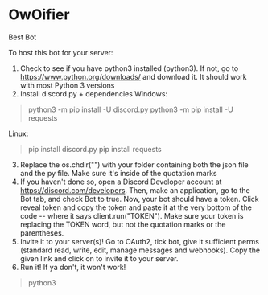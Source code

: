 # OwOifier
Best Bot

To host this bot for your server:

1) Check to see if you have python3 installed (python3). If not, go to https://www.python.org/downloads/ and download it. It should work with most Python 3 versions
2) Install discord.py + dependencies
Windows: 
>python3 -m pip install -U discord.py
>python3 -m pip install -U requests

Linux: 
>pip install discord.py
>pip install requests
3) Replace the os.chdir("") with your folder containing both the json file and the py file. Make sure it's inside of the quotation marks
4) If you haven't done so, open a Discord Developer account at https://discord.com/developers. Then, make an application, go to the Bot tab, and check Bot to true.  Now, your bot should have a token. Click reveal token and copy the token and paste it at the very bottom of the code -- where it says client.run("TOKEN"). Make sure your token is replacing the TOKEN word, but not the quotation marks or the parentheses.
5) Invite it to your server(s)!
Go to OAuth2, tick bot, give it sufficient perms (standard read, write, edit, manage messages and webhooks). Copy the given link and click on to invite it to your server.
5) Run it! If ya don't, it won't work!
> python3 <location of owoifier file>

